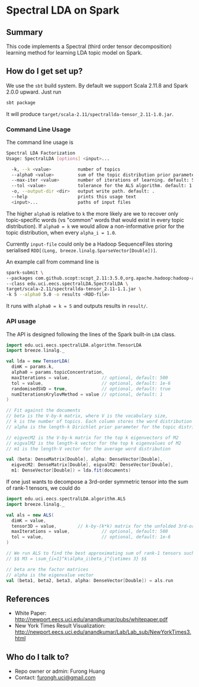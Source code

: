 # Spectral LDA on Spark

## Summary 
This code implements a Spectral (third order tensor decomposition) learning method for learning LDA topic model on Spark.

## How do I get set up?
We use the `sbt` build system. By default we support Scala 2.11.8 and Spark 2.0.0 upward. Just run

```bash
sbt package
```

It will produce `target/scala-2.11/spectrallda-tensor_2.11-1.0.jar`.
    
### Command Line Usage
The command line usage is 
    
```bash
Spectral LDA Factorization
Usage: SpectralLDA [options] <input>...

  -k, --k <value>          number of topics
  --alpha0 <value>         sum of the topic distribution prior parameter
  --max-iter <value>       number of iterations of learning. default: 500
  --tol <value>            tolerance for the ALS algorithm. default: 1.0E-6
  -o, --output-dir <dir>   output write path. default: .
  --help                   prints this usage text
  <input>...               paths of input files   
```
The higher `alpha0` is relative to `k` the more likely are we to recover only topic-specific words (vs "common" words that would exist in every topic distribution). If `alpha0 = k` we would allow a non-informative prior for the topic distribution, when every `alpha_i = 1.0`.

Currently `input-file` could only be a Hadoop SequenceFiles storing serialised `RDD[(Long, breeze.linalg.SparseVector[Double])]`.

An example call from command line is

```bash
spark-submit \
--packages com.github.scopt:scopt_2.11:3.5.0,org.apache.hadoop:hadoop-aws:2.7.3 \
--class edu.uci.eecs.spectralLDA.SpectralLDA \
target/scala-2.11/spectrallda-tensor_2.11-1.1.jar \
-k 5 --alpha0 5.0 -o results <RDD-file>
```

It runs with `alpha0 = k = 5` and outputs results in `result/`.

### API usage
The API is designed following the lines of the Spark built-in `LDA` class.

```scala
import edu.uci.eecs.spectralLDA.algorithm.TensorLDA
import breeze.linalg._

val lda = new TensorLDA(
  dimK = params.k,
  alpha0 = params.topicConcentration,
  maxIterations = value,            // optional, default: 500
  tol = value,                      // optional, default: 1e-6
  randomisedSVD = true,             // optional, default: true
  numIterationsKrylovMethod = value // optional, default: 1
)

// Fit against the documents
// beta is the V-by-k matrix, where V is the vocabulary size, 
// k is the number of topics. Each column stores the word distribution per topic
// alpha is the length-k Dirichlet prior parameter for the topic distribution

// eigvecM2 is the V-by-k matrix for the top k eigenvectors of M2
// eigvalM2 is the length-k vector for the top k eigenvalues of M2
// m1 is the length-V vector for the average word distribution

val (beta: DenseMatrix[Double], alpha: DenseVector[Double], 
  eigvecM2: DenseMatrix[Double], eigvalM2: DenseVector[Double],
  m1: DenseVector[Double]) = lda.fit(documents)
```

If one just wants to decompose a 3rd-order symmetric tensor into the sum of rank-1 tensors, we could do

```scala
import edu.uci.eecs.spectralLDA.algorithm.ALS
import breeze.linalg._

val als = new ALS(
  dimK = value,
  tensor3D = value,        // k-by-(k*k) matrix for the unfolded 3rd-order symmetric tensor
  maxIterations = value,            // optional, default: 500
  tol = value,                      // optional, default: 1e-6
)

// We run ALS to find the best approximating sum of rank-1 tensors such that 
// $$ M3 = \sum_{i=1}^k\alpha_i\beta_i^{\otimes 3} $$

// beta are the factor matrices
// alpha is the eigenvalue vector
val (beta1, beta2, beta3, alpha: DenseVector[Double]) = als.run
```
    
## References
* White Paper: http://newport.eecs.uci.edu/anandkumar/pubs/whitepaper.pdf
* New York Times Result Visualization: http://newport.eecs.uci.edu/anandkumar/Lab/Lab_sub/NewYorkTimes3.html

## Who do I talk to?

* Repo owner or admin: Furong Huang 
* Contact: furongh.uci@gmail.com
